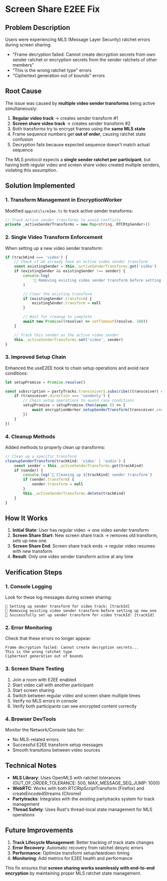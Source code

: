 # Screen Share E2EE Fix

## Problem Description

Users were experiencing MLS (Message Layer Security) ratchet errors during screen sharing:

- "Frame decryption failed: Cannot create decryption secrets from own sender ratchet or encryption secrets from the sender ratchets of other members"
- "This is the wrong ratchet type" errors
- "Ciphertext generation out of bounds" errors

## Root Cause

The issue was caused by **multiple video sender transforms** being active simultaneously:

1. **Regular video track** → creates sender transform #1
2. **Screen share video track** → creates sender transform #2
3. Both transforms try to encrypt frames using the **same MLS state**
4. Frame sequence numbers get **out of order**, causing ratchet state confusion
5. Decryption fails because expected sequence doesn't match actual sequence

The MLS protocol expects a **single sender ratchet per participant**, but having both regular video and screen share video created multiple senders, violating this assumption.

## Solution Implemented

### 1. Transform Management in EncryptionWorker

Modified `app/utils/e2ee.ts` to track active sender transforms:

```typescript
// Track active sender transforms to avoid conflicts
private _activeSenderTransforms = new Map<string, RTCRtpSender>()
```

### 2. Single Video Transform Enforcement

When setting up a new video sender transform:

```typescript
if (trackKind === 'video') {
	// Check if we already have an active video sender transform
	const existingSender = this._activeSenderTransforms.get('video')
	if (existingSender && existingSender !== sender) {
		console.log(
			'🔐 Removing existing video sender transform before setting up new one'
		)

		// Clear the existing transform
		if (existingSender.transform) {
			existingSender.transform = null
		}

		// Wait for cleanup to complete
		await new Promise((resolve) => setTimeout(resolve, 100))
	}

	// Track this sender as the active video sender
	this._activeSenderTransforms.set('video', sender)
}
```

### 3. Improved Setup Chain

Enhanced the useE2EE hook to chain setup operations and avoid race conditions:

```typescript
let setupPromise = Promise.resolve()

const subscription = partyTracks.transceiver$.subscribe((transceiver) => {
	if (transceiver.direction === 'sendonly') {
		// Chain setup operations to avoid race conditions
		setupPromise = setupPromise.then(async () => {
			await encryptionWorker.setupSenderTransform(transceiver.sender)
		})
	}
})
```

### 4. Cleanup Methods

Added methods to properly clean up transforms:

```typescript
// Clean up a specific transform
cleanupSenderTransform(trackKind: 'video' | 'audio') {
    const sender = this._activeSenderTransforms.get(trackKind)
    if (sender) {
        console.log(`🔐 Cleaning up ${trackKind} sender transform`)
        if (sender.transform) {
            sender.transform = null
        }
        this._activeSenderTransforms.delete(trackKind)
    }
}
```

## How It Works

1. **Initial State**: User has regular video → one video sender transform
2. **Screen Share Start**: New screen share track → removes old transform, sets up new one
3. **Screen Share End**: Screen share track ends → regular video resumes with new transform
4. **Result**: Only one video sender transform active at any time

## Verification Steps

### 1. Console Logging

Look for these log messages during screen sharing:

```
🔐 Setting up sender transform for video track: [trackId]
🔐 Removing existing video sender transform before setting up new one
🔐 Successfully set up sender transform for video trackId: [trackId]
```

### 2. Error Monitoring

Check that these errors no longer appear:

```
Frame decryption failed: Cannot create decryption secrets...
This is the wrong ratchet type
Ciphertext generation out of bounds
```

### 3. Screen Share Testing

1. Join a room with E2EE enabled
2. Start video call with another participant
3. Start screen sharing
4. Switch between regular video and screen share multiple times
5. Verify no MLS errors in console
6. Verify both participants can see encrypted content correctly

### 4. Browser DevTools

Monitor the Network/Console tabs for:

- No MLS-related errors
- Successful E2EE transform setup messages
- Smooth transitions between video sources

## Technical Notes

- **MLS Library**: Uses OpenMLS with ratchet tolerances (OUT_OF_ORDER_TOLERANCE: 500, MAX_MESSAGE_SEQ_JUMP: 1000)
- **WebRTC**: Works with both RTCRtpScriptTransform (Firefox) and createEncodedStreams (Chrome)
- **Partytracks**: Integrates with the existing partytracks system for track management
- **Thread Safety**: Uses Rust's thread-local state management for MLS operations

## Future Improvements

1. **Track Lifecycle Management**: Better tracking of track state changes
2. **Error Recovery**: Automatic recovery from ratchet desync errors
3. **Performance**: Optimize transform setup/teardown timing
4. **Monitoring**: Add metrics for E2EE health and performance

This fix ensures that **screen sharing works seamlessly with end-to-end encryption** by maintaining proper MLS ratchet state management.
